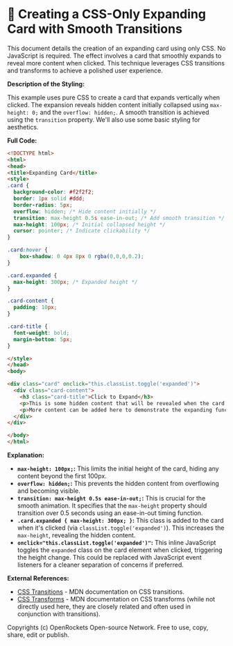 # 🐞 Creating a CSS-Only Expanding Card with Smooth Transitions


This document details the creation of an expanding card using only CSS. No JavaScript is required. The effect involves a card that smoothly expands to reveal more content when clicked.  This technique leverages CSS transitions and transforms to achieve a polished user experience.

**Description of the Styling:**

This example uses pure CSS to create a card that expands vertically when clicked.  The expansion reveals hidden content initially collapsed using `max-height: 0;` and the `overflow: hidden;`. A smooth transition is achieved using the `transition` property.  We'll also use some basic styling for aesthetics.

**Full Code:**

```html
<!DOCTYPE html>
<html>
<head>
<title>Expanding Card</title>
<style>
.card {
  background-color: #f2f2f2;
  border: 1px solid #ddd;
  border-radius: 5px;
  overflow: hidden; /* Hide content initially */
  transition: max-height 0.5s ease-in-out; /* Add smooth transition */
  max-height: 100px; /* Initial collapsed height */
  cursor: pointer; /* Indicate clickability */
}

.card:hover {
    box-shadow: 0 4px 8px 0 rgba(0,0,0,0.2);
}

.card.expanded {
  max-height: 300px; /* Expanded height */
}

.card-content {
  padding: 10px;
}

.card-title {
  font-weight: bold;
  margin-bottom: 5px;
}

</style>
</head>
<body>

<div class="card" onclick="this.classList.toggle('expanded')">
  <div class="card-content">
    <h3 class="card-title">Click to Expand</h3>
    <p>This is some hidden content that will be revealed when the card is expanded.  You can add as much content as you like here.</p>
    <p>More content can be added here to demonstrate the expanding functionality.</p>
  </div>
</div>

</body>
</html>
```

**Explanation:**

* **`max-height: 100px;`:** This limits the initial height of the card, hiding any content beyond the first 100px.
* **`overflow: hidden;`:** This prevents the hidden content from overflowing and becoming visible.
* **`transition: max-height 0.5s ease-in-out;`:** This is crucial for the smooth animation. It specifies that the `max-height` property should transition over 0.5 seconds using an ease-in-out timing function.
* **`.card.expanded { max-height: 300px; }`:** This class is added to the card when it's clicked (via `classList.toggle('expanded')`). This increases the `max-height`, revealing the hidden content.
* **`onclick="this.classList.toggle('expanded')"`:** This inline JavaScript toggles the `expanded` class on the card element when clicked, triggering the height change.  This could be replaced with JavaScript event listeners for a cleaner separation of concerns if preferred.

**External References:**

* [CSS Transitions](https://developer.mozilla.org/en-US/docs/Web/CSS/transition) - MDN documentation on CSS transitions.
* [CSS Transforms](https://developer.mozilla.org/en-US/docs/Web/CSS/transform) - MDN documentation on CSS transforms (while not directly used here, they are closely related and often used in conjunction with transitions).


Copyrights (c) OpenRockets Open-source Network. Free to use, copy, share, edit or publish.


